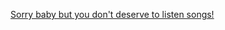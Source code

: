 <a href="https://kenshi2727.github.io/Abode-of-Acoustics/">Sorry baby but you don't deserve to listen songs!</a>